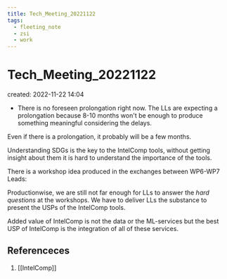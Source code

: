 ```yaml
---
title: Tech_Meeting_20221122
tags:
  - fleeting_note
  - zsi
  - work
---
```


# Tech_Meeting_20221122
created: 2022-11-22 14:04

- There is no foreseen prolongation right now. 
The LLs are expecting a prolongation because 8-10 months won't be enough to produce something meaningful considering the delays.

Even if there is a prolongation, it probably will be a few months.

Understanding SDGs is the key to the IntelComp tools, without getting insight about them it is hard to understand the importance of the tools.

There is a workshop idea produced in the exchanges between WP6-WP7 Leads:

Productionwise, we are still not far enough for LLs to answer the *hard questions* at the workshops. We have to deliver LLs the substance to present the USPs of the IntelComp tools.

Added value of IntelComp is not the data or the ML-services but the best USP of IntelComp is the integration of all of these services.








## Referenceces
1. [[IntelComp]]